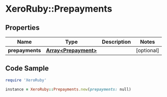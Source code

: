 # XeroRuby::Prepayments

## Properties

Name | Type | Description | Notes
------------ | ------------- | ------------- | -------------
**prepayments** | [**Array&lt;Prepayment&gt;**](Prepayment.md) |  | [optional] 

## Code Sample

```ruby
require 'XeroRuby'

instance = XeroRuby::Prepayments.new(prepayments: null)
```


